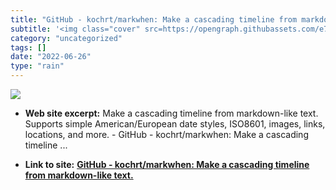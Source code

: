 ```yaml
---
title: "GitHub - kochrt/markwhen: Make a cascading timeline from markdown-like text."
subtitle: '<img class="cover" src=https://opengraph.githubassets.com/e7ad5f18b5fe929474bc9ad9c4f6a1ceeb081b4bcb...'
category: "uncategorized"
tags: []
date: "2022-06-26"
type: "rain"
---
```

<img class="cover" src=https://opengraph.githubassets.com/e7ad5f18b5fe929474bc9ad9c4f6a1ceeb081b4bcb8c429cc22ee57ee50b9d19/kochrt/markwhen>



* **Web site excerpt:** Make a cascading timeline from markdown-like text. Supports simple American/European date styles, ISO8601, images, links, locations, and more. - GitHub - kochrt/markwhen: Make a cascading timeline ...

* **Link to site:** **[GitHub - kochrt/markwhen: Make a cascading timeline from markdown-like text.](https://github.com/kochrt/markwhen?utm_source=substack&utm_medium=email)**